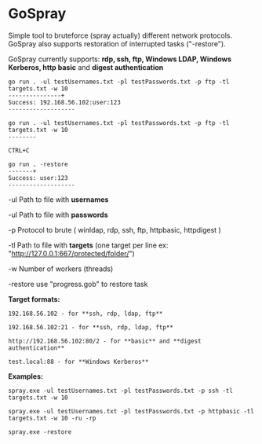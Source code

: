 # GoSpray
 Simple tool to bruteforce (spray actually) different network protocols.
 GoSpray also supports restoration of interrupted tasks ("-restore").
 
 GoSpray currently supports: **rdp, ssh, ftp, Windows LDAP, Windows Kerberos, http basic** and **digest authentication**


```
go run . -ul testUsernames.txt -pl testPasswords.txt -p ftp -tl targets.txt -w 10
---------------+
Success: 192.168.56.102:user:123
-------------------
```


```
go run . -ul testUsernames.txt -pl testPasswords.txt -p ftp -tl targets.txt -w 10
--------

CTRL+C

go run . -restore
-------+
Success: user:123
-------------------
```

-ul   Path to file with **usernames**

-ul   Path to file with **passwords**

-p   Protocol to brute ( winldap, rdp, ssh, ftp, httpbasic, httpdigest )

-tl   Path to file with **targets** (one target per line ex: "http://127.0.0.1:667/protected/folder/")

-w   Number of workers (threads)

-restore use "progress.gob" to restore task
 
 
**Target formats:**

```
192.168.56.102 - for **ssh, rdp, ldap, ftp**

192.168.56.102:21 - for **ssh, rdp, ldap, ftp**

http://192.168.56.102:80/2 - for **basic** and **digest authentication**

test.local:88 - for **Windows Kerberos**

``` 
 
**Examples:**

```
spray.exe -ul testUsernames.txt -pl testPasswords.txt -p ssh -tl targets.txt -w 10

spray.exe -ul testUsernames.txt -pl testPasswords.txt -p httpbasic -tl targets.txt -w 10 -ru -rp

spray.exe -restore
```

